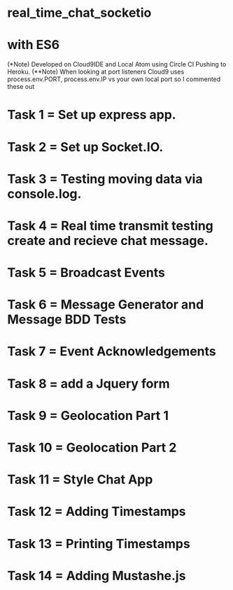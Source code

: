 # real_time_chat_socketio 
# with ES6
(*Note) Developed on Cloud9IDE and Local Atom using Circle CI Pushing to Heroku.
(**Note) When looking at port listeners Cloud9 uses process.env.PORT, process.env.IP vs your own local port so I commented these out

# Task 1  = Set up express app.
# Task 2  = Set up Socket.IO.
# Task 3  = Testing moving data via console.log.
# Task 4  = Real time transmit testing create and recieve chat message.
# Task 5  = Broadcast Events
# Task 6  = Message Generator and Message BDD Tests
# Task 7  = Event Acknowledgements
# Task 8  = add a Jquery form
# Task 9  = Geolocation Part 1
# Task 10 = Geolocation Part 2
# Task 11 = Style Chat App
# Task 12 = Adding Timestamps
# Task 13 = Printing Timestamps
# Task 14 = Adding Mustashe.js
